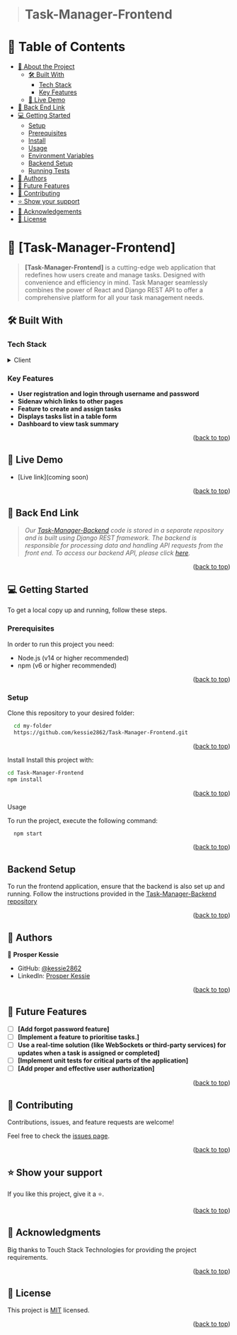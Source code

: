 > # Task-Manager-Frontend                                                                                                     

<a name="readme-top"></a>

<!-- TABLE OF CONTENTS -->

# 📗 Table of Contents

- [📖 About the Project](#about-project)
  - [🛠 Built With](#built-with)
    - [Tech Stack](#tech-stack)
    - [Key Features](#key-features)
  - [🚀 Live Demo](#live-demo)
- [🔗 Back End Link](#documentation)
- [💻 Getting Started](#getting-started)
  - [Setup](#setup)
  - [Prerequisites](#prerequisites)
  - [Install](#install)
  - [Usage](#usage)
  - [Environment Variables](#environment-variables)
  - [Backend Setup](#backend-setup)
  - [Running Tests](#running-tests)
- [👥 Authors](#authors)
- [🔭 Future Features](#future-features)
- [🤝 Contributing](#contributing)
- [⭐️ Show your support](#support)
- [🙏 Acknowledgements](#acknowledgements)
- [📝 License](#license)

<!-- PROJECT DESCRIPTION -->

# 📖 [Task-Manager-Frontend] <a name="about-project"></a>

> **[Task-Manager-Frontend]** is a cutting-edge web application that redefines how users create and manage tasks. Designed with convenience and efficiency in mind. Task Manager seamlessly combines the power of React and Django REST API to offer a comprehensive platform for all your task management needs.

## 🛠 Built With <a name="built-with"></a>

### Tech Stack <a name="tech-stack"></a>

<details>
  <summary>Client</summary>
  <ul>
    <li><a href="hhttps://react.dev/">React</a></li>
    <li><a href="https://tailwindcss.com/">Tailwind CSS</a></li>
    <li><a href="https://sass-lang.com/documentation/">Sass</a></li>
  </ul>
</details>

<!-- Features -->

### Key Features <a name="key-features"></a>

- **User registration and login through username and password**
- **Sidenav which links to other pages**
- **Feature to create and assign tasks**
- **Displays tasks list in a table form**
- **Dashboard to view task summary**

<p align="right">(<a href="#readme-top">back to top</a>)</p>

## 🚀 Live Demo <a name="live-demo"></a>

- [Live link](coming soon)

<p align="right">(<a href="#readme-top">back to top</a>)</p>

## 🔗 Back End Link <a name="documentation"></a>
  > _Our [Task-Manager-Backend](https://github.com/kessie2862/Task-Manager-Backend) code is stored in a separate repository and is built using Django REST framework. The backend is responsible for processing data and handling API requests from the front end. To access our backend API, please click [here](https://github.com/kessie2862/Task-Manager-Backend)._
 
<p align="right">(<a href="#readme-top">back to top</a>)</p>

<!-- GETTING STARTED -->

## 💻 Getting Started <a name="getting-started"></a>

To get a local copy up and running, follow these steps.

### Prerequisites

In order to run this project you need:
- Node.js (v14 or higher recommended)
- npm (v6 or higher recommended)

<p align="right">(<a href="#readme-top">back to top</a>)</p>

### Setup

Clone this repository to your desired folder:

```sh
  cd my-folder
  https://github.com/kessie2862/Task-Manager-Frontend.git
```

<p align="right">(<a href="#readme-top">back to top</a>)</p>

Install
Install this project with:

```sh
cd Task-Manager-Frontend
npm install
```

<p align="right">(<a href="#readme-top">back to top</a>)</p>

Usage

To run the project, execute the following command:

```sh
  npm start
```

<p align="right">(<a href="#readme-top">back to top</a>)</p>

## Backend Setup

To run the frontend application, ensure that the backend is also set up and running. Follow the instructions provided in the [Task-Manager-Backend repository](https://github.com/kessie2862/Task-Manager-Backend)

<p align="right">(<a href="#readme-top">back to top</a>)</p>

<!-- AUTHORS -->

## 👥 Authors <a name="authors"></a>

👤 **Prosper Kessie**

- GitHub: [@kessie2862](https://github.com/kessie2862)
- LinkedIn: [Prosper Kessie](https://www.linkedin.com/in/prosperkessie/)


<p align="right">(<a href="#readme-top">back to top</a>)</p>

<!-- FUTURE FEATURES -->

## 🔭 Future Features <a name="future-features"></a>

- [ ] **[Add forgot password feature]**
- [ ] **[Implement a feature to prioritise tasks.]**
- [ ] **Use a real-time solution (like WebSockets or third-party services) for updates when a task is assigned or completed]**
- [ ] **[Implement unit tests for critical parts of the application]**
- [ ] **[Add proper and effective user authorization]**

<p align="right">(<a href="#readme-top">back to top</a>)</p>

<!-- CONTRIBUTING -->

## 🤝 Contributing <a name="contributing"></a>

Contributions, issues, and feature requests are welcome!

Feel free to check the [issues page](https://github.com/kessie2862/Task-Manager-Frontend/issues).

<p align="right">(<a href="#readme-top">back to top</a>)</p>

<!-- SUPPORT -->

## ⭐️ Show your support <a name="support"></a>

If you like this project, give it a ⭐.

<p align="right">(<a href="#readme-top">back to top</a>)</p>

<!-- ACKNOWLEDGEMENTS -->

## 🙏 Acknowledgments <a name="acknowledgements"></a>

Big thanks to Touch Stack Technologies for providing the project requirements.

<p align="right">(<a href="#readme-top">back to top</a>)</p>

## 📝 License <a name="license"></a>

This project is [MIT](https://github.com/kessie2862/Task-Manager-Frontend/blob/main/LICENSE) licensed.

<p align="right">(<a href="#readme-top">back to top</a>)</p>
